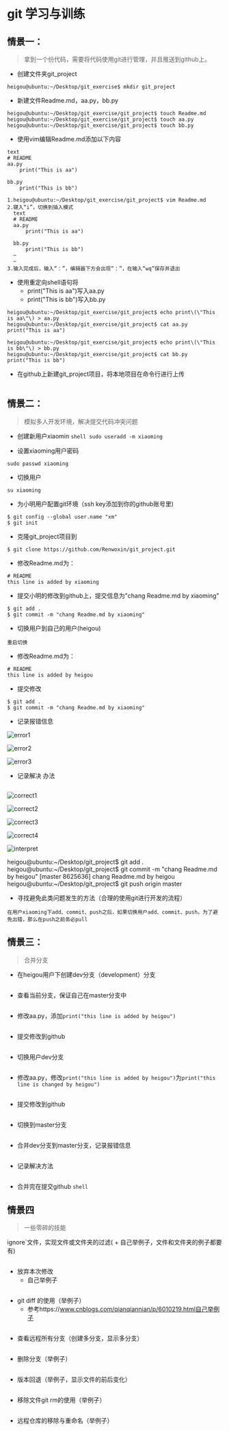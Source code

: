 # git 学习与训练

## 情景一：

> 拿到一个份代码，需要将代码使用git进行管理，并且推送到github上。

+ 创建文件夹git_project
```
heigou@ubuntu:~/Desktop/git_exercise$ mkdir git_project
```

+  新建文件Readme.md，aa.py，bb.py
```
heigou@ubuntu:~/Desktop/git_exercise/git_project$ touch Readme.md
heigou@ubuntu:~/Desktop/git_exercise/git_project$ touch aa.py
heigou@ubuntu:~/Desktop/git_exercise/git_project$ touch bb.py
```

+ 使用vim编辑Readme.md添加以下内容

```
text
# README
aa.py
    print("This is aa")

bb.py
    print("This is bb")
```

```
1.heigou@ubuntu:~/Desktop/git_exercise/git_project$ vim Readme.md
2.键入“i”，切换到插入模式
  text
  # README
  aa.py
      print("This is aa")

  bb.py
      print("This is bb")
  ~
  ~                                                                              
3.输入完成后，输入“：”，编辑器下方会出现“：”，在输入“wq”保存并退出

```

+  使用重定向shell语句将
    + print("This is aa")写入aa.py
    + print("This is bb")写入bb.py

```
heigou@ubuntu:~/Desktop/git_exercise/git_project$ echo print\(\"This is aa\"\) > aa.py
heigou@ubuntu:~/Desktop/git_exercise/git_project$ cat aa.py
print("This is aa")

heigou@ubuntu:~/Desktop/git_exercise/git_project$ echo print\(\"This is bb\"\) > bb.py
heigou@ubuntu:~/Desktop/git_exercise/git_project$ cat bb.py
print("This is bb")
```

+ 在github上新建git_project项目，将本地项目在命令行进行上传
```shell
```


## 情景二：
> 模拟多人开发环境，解决提交代码冲突问题
+ 创建新用户xiaomin
``shell
sudo useradd -m xiaoming
``

+ 设置xiaoming用户密码
```shell
sudo passwd xiaoming
```

+ 切换用户
```shell
su xiaoming
```
+ 为小明用户配置git环境（ssh key添加到你的github账号里)
```shell
$ git config --global user.name "xm"
$ git init
```

+ 克隆git_project项目到
```shell
$ git clone https://github.com/Renwoxin/git_project.git
```

+ 修改Readme.md为：
```text
# README
this line is added by xiaoming
```

+ 提交小明的修改到github上，提交信息为"chang Readme.md by xiaoming"
```shell
$ git add .
$ git commit -m "chang Readme.md by xiaoming"
```

+ 切换用户到自己的用户(heigou)
```shell
重启切换
```
+ 修改Readme.md为：
```text
# README
this line is added by heigou
```
+ 提交修改
```shell
$ git add .
$ git commit -m "chang Readme.md by xiaoming"
```

+ 记录报错信息

![error1](image/error1.png)

![error2](image/error2.png)

![error3](image/error3.png)

+ 记录解决
办法
```text
```
![correct1](image/correct1.png)

![correct2](image/correct2.png)

![correct3](image/correct3.png)

![correct4](image/correct4.png)

![interpret](image/interpret.png)

heigou@ubuntu:~/Desktop/git_project$ git add .
heigou@ubuntu:~/Desktop/git_project$ git commit -m "chang Readme.md by heigou"
[master 8625636] chang Readme.md by heigou
heigou@ubuntu:~/Desktop/git_project$ git push origin master

+ 寻找避免此类问题发生的方法（合理的使用git进行开发的流程）
```text
在用户xiaoming下add、commit、push之后，如果切换用户add、commit、push，为了避免出错，那么在push之前务必pull
```

## 情景三：
> 合并分支

+ 在heigou用户下创建dev分支（development）分支
```shell
```

+ 查看当前分支，保证自己在master分支中
```shell
```

+ 修改aa.py，添加`print("this line is added by heigou")`
```shell
```
+ 提交修改到github
```shel;
```

+ 切换用户dev分支
```shell
```

+ 修改aa.py，修改`print("this line is added by heigou")`为`print("this line is changed by heigou")`
```shell
```

+ 提交修改到github
```text
```

+ 切换到master分支
```shell
```

+ 合并dev分支到master分支，记录报错信息
```shell
```

+ 记录解决方法
```shell
```

+ 合并完在提交github
``shell
``

## 情景四
> 一些零碎的技能

ignore`文件，实现文件或文件夹的过滤(
    + 自己举例子，文件和文件夹的例子都要有)
```shell
```

+ 放弃本次修改
    + 自己举例子
```shell
```

+ git diff 的使用（举例子）
    + 参考https://www.cnblogs.com/qianqiannian/p/6010219.html自己举例子
```shell
```

+ 查看远程所有分支（创建多分支，显示多分支）
```shell
```

+ 删除分支（举例子）
```shell
```

+ 版本回退（举例子，显示文件的前后变化）
```shell
```

+ 移除文件git rm的使用（举例子）
```shell
```

+ 远程仓库的移除与重命名（举例子）
```shell

```
